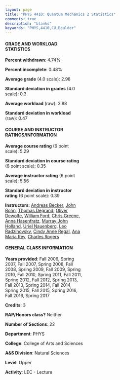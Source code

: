 ```yaml
---
layout: page
title: "PHYS 4410: Quantum Mechanics 2 Statistics"
comments: true
description: "blanks"
keywords: "PHYS,4410,CU,Boulder"
---
```

<head>
<script src="https://ajax.googleapis.com/ajax/libs/jquery/2.1.3/jquery.min.js"></script>
<script src="https://dl.dropboxusercontent.com/s/pc42nxpaw1ea4o9/highcharts.js?dl=0"></script>
<!-- <script src="../assets/js/highcharts.js"></script> -->
<style type="text/css">@font-face {
	font-family: "Bebas Neue";
	src: url(https://www.filehosting.org/file/details/544349/BebasNeue Regular.otf) format("opentype");
	}
	h1.Bebas { 
		font-family: "Bebas Neue", Verdana, Tahoma;
	}
</style>
</head>
<body>
	<div id="container" style="float: right; width: 45%; height: 88%; margin-left: 2.5%; margin-right: 2.5%;"></div>
	<script language="JavaScript">
		$(document).ready(function() {
		var chart = {type: 'column'};
		var title = {text: 'Grade Distribution'};
		var xAxis = {categories: ['A','B','C','D','F'],crosshair: true};
		var yAxis = {min: 0,title: {text: 'Percentage'}};
		var tooltip = {headerFormat: '<center><b><span style="font-size:20px">{point.key}</span></b></center>',
		               pointFormat: '<td style="padding:0"><b>{point.y:.1f}%</b></td>',
		               footerFormat: '</table>',shared: true,useHTML: true};
		var plotOptions = {column: {pointPadding: 0.0,borderWidth: 0}};  
		var credits = {enabled: false};var series= [{name: 'Percent',data: [39.78,34.37,17.17,4.35,4.33,]}];
		var json = {};
		json.chart = chart;
		json.title = title;
		json.tooltip = tooltip;
		json.xAxis = xAxis;
		json.yAxis = yAxis;  
		json.series = series;
		json.plotOptions = plotOptions;  
		json.credits = credits;
		$('#container').highcharts(json);
	});
	</script>
</body>
			   
#### GRADE AND WORKLOAD STATISTICS

**Percent withdrawn**: 4.74%

**Percent incomplete**: 0.48%

**Average grade** (4.0 scale): 2.98

**Standard deviation in grades** (4.0 scale): 0.3

**Average workload** (raw): 3.88

**Standard deviation in workload** (raw): 0.47

#### COURSE AND INSTRUCTOR RATINGS/INFORMATION

**Average course rating** (6 point scale): 5.29

**Standard deviation in course rating** (6 point scale): 0.35

**Average instructor rating** (6 point scale): 5.56

**Standard deviation in instructor rating** (6 point scale): 0.39

**Instructors**: <a href='../../instructors/Andreas_Becker'>Andreas Becker</a>, <a href='../../instructors/John_Bohn'>John Bohn</a>, <a href='../../instructors/Thomas_Degrand'>Thomas Degrand</a>, <a href='../../instructors/Oliver_Dewolfe'>Oliver Dewolfe</a>, <a href='../../instructors/William_Ford'>William Ford</a>, <a href='../../instructors/Chris_Greene'>Chris Greene</a>, <a href='../../instructors/Anna_Hasenfratz'>Anna Hasenfratz</a>, <a href='../../instructors/Murray_John_Holland'>Murray John Holland</a>, <a href='../../instructors/Uriel_Nauenberg'>Uriel Nauenberg</a>, <a href='../../instructors/Leo_Radzihovsky'>Leo Radzihovsky</a>, <a href='../../instructors/Cindy_Anne_Regal'>Cindy Anne Regal</a>, <a href='../../instructors/Ana_Maria_Rey'>Ana Maria Rey</a>, <a href='../../instructors/Charles_Rogers'>Charles Rogers</a>

#### GENERAL CLASS INFORMATION

**Years provided**: Fall 2006, Spring 2007, Fall 2007, Spring 2008, Fall 2008, Spring 2009, Fall 2009, Spring 2010, Fall 2010, Spring 2011, Fall 2011, Spring 2012, Fall 2012, Spring 2013, Fall 2013, Spring 2014, Fall 2014, Spring 2015, Fall 2015, Spring 2016, Fall 2016, Spring 2017

**Credits**: 3

**RAP/Honors class?** Neither

**Number of Sections**: 22

**Department**: PHYS

**College**: College of Arts and Sciences

**A&S Division**: Natural Sciences

**Level**: Upper

**Activity**: LEC - Lecture

